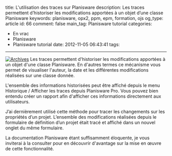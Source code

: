title: L'utilisation des traces sur Planisware
description: Les traces permettent d’historiser les modifications apportées à un objet d’une classe Planisware
keywords: planisware, opx2, ppm, epm, formation, ojs
og_type: article
id: 66
comment: false
main_tag: Planisware tutorial
categories:
  - En vrac
  - Planisware
  - Planisware tutorial
date: 2012-11-05 06:43:41
tags:
---

[![](//blog/wp-content/uploads/2012/11/archives_splash_text2-100x150.jpg "Archives")](//blog/wp-content/uploads/2012/11/archives_splash_text2.jpg)
Les traces permettent d'historiser les modifications apportées à un objet d'une classe Planisware.
En d'autres termes ce mécanisme vous permet de visualiser l'auteur, la date et les différentes modifications réalisées sur une classe donnée.

L'ensemble des informations historisées peut être affiché depuis le menu Historique / Afficher les traces depuis Planisware Pro. Vous pouvez bien entendu créer un rapport afin d'afficher ces informations directement aux utilisateurs.

J’ai dernièrement utilisé cette méthode pour tracer les changements sur les propriétés d’un projet. L’ensemble des modifications réalisées depuis le formulaire de définition d’un projet était tracé et affiché dans un nouvel onglet du même formulaire.
<!-- more -->
La documentation Planisware étant suffisamment éloquente, je vous inviterai à la consulter pour en découvrir d'avantage sur la mise en œuvre de cette fonctionnalité.
